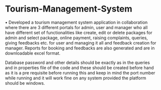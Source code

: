 # Tourism-Management-System


•	Developed a tourism management system application in collaboration where there are 3 different portals for admin, user and manager who all have different set of functionalities like create, edit or delete packages for admin and select package, online payment, raising complaints, queries, giving feedbacks etc. for user and managing it all and feedback creation for manager. Reports for booking and feedbacks are also generated and are in downloadable excel format.

Database password and other details should be exactly as in the queries and in properties file of the code and these should be created before hand as it is a pre requisite before running this and keep in mind the port number while running and it will work fine on any system provided the platform should be windows.
